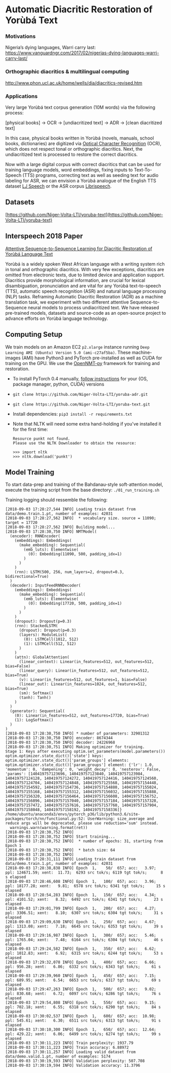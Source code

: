 # Automatic Diacritic Restoration of Yorùbá Text


### Motivations
Nigeria’s dying languages, Warri carry last:
https://www.vanguardngr.com/2017/02/nigerias-dying-languages-warri-carry-last/

### Orthographic diacritics & multilingual computing
http://www.phon.ucl.ac.uk/home/wells/dia/diacritics-revised.htm

### Applications

Very large Yorùbá text corpus generation (10M words) via the following process:
  
[physical books] → OCR → [undiacritized text] → ADR → [clean diacritized text]  

In this case, physical books written in Yorùbá (novels, manuals, school books, dictionaries) are digitized via [Optical Character Recognition](https://en.wikipedia.org/wiki/Optical_character_recognition) (OCR), which does not respect tonal or orthographic diacritics. Next, the undiacritized text is processed to restore the correct diacritics. 

Now with a large digital corpus with correct diacritics that can be used for training language models, word embeddings, fixing inputs to Text-To-Speech (TTS) programs, correcting text as well as seeding text for audio labeling for ASR, we can envision a Yorùbá analogue of the English TTS dataset [LJ Speech](https://keithito.com/LJ-Speech-Dataset/) or the ASR corpus [Librispeech](http://www.openslr.org/12/).

## Datasets
[https://github.com/Niger-Volta-LTI/yoruba-text](https://github.com/Niger-Volta-LTI/yoruba-text)

## Interspeech 2018 Paper
[Attentive Sequence-to-Sequence Learning for Diacritic Restoration of Yorùbá Language Text](https://arxiv.org/abs/1804.00832)

Yorùbá is a widely spoken West African language with a writing system rich in tonal and orthographic diacritics. With very few exceptions, diacritics are omitted from electronic texts, due to limited device and application support. Diacritics provide morphological information, are crucial for lexical disambiguation, pronunciation and are vital for any Yorùbá text-to-speech (TTS), automatic speech recognition (ASR) and natural language processing (NLP) tasks. Reframing Automatic Diacritic Restoration (ADR) as a machine translation task, we experiment with two different attentive Sequence-to-Sequence neural models to process undiacritized text. We have released pre-trained models, datasets and source-code as an open-source project to advance efforts on Yorùbá language technology.


## Computing Setup
We train models on an Amazon EC2 `p2.xlarge` instance running `Deep Learning AMI (Ubuntu) Version 5.0 (ami-c27af5ba)`. These machine-images (AMI) have Python3 and PyTorch pre-installed as well as CUDA for training on the GPU. We use the [OpenNMT-py](https://github.com/OpenNMT/OpenNMT-py) framework for training and restoration.  

* To install PyTorch 0.4 manually, [follow instructions](https://pytorch.org/) for your {OS, package manager, python, CUDA} versions

* `git clone https://github.com/Niger-Volta-LTI/yoruba-adr.git`
* `git clone https://github.com/Niger-Volta-LTI/yoruba-text.git`

* Install dependencies: `pip3 install -r requirements.txt`
* Note that NLTK will need some extra hand-holding if you've installed it for the first time: 

	``` 
	Resource punkt not found.
  	Please use the NLTK Downloader to obtain the resource:

  	>>> import nltk
  	>>> nltk.download('punkt')
	```

## Model Training
To start data-prep and training of the Bahdanau-style soft-attention model, execute the training script from the base directory: `./01_run_training.sh`

Training logging should ressemble the following:

```
[2018-09-03 17:28:27,544 INFO] Loading train dataset from data/demo.train.1.pt, number of examples: 42031
[2018-09-03 17:28:27,562 INFO]  * vocabulary size. source = 11090; target = 17720
[2018-09-03 17:28:27,562 INFO] Building model...
[2018-09-03 17:28:30,750 INFO] NMTModel(
  (encoder): RNNEncoder(
    (embeddings): Embeddings(
      (make_embedding): Sequential(
        (emb_luts): Elementwise(
          (0): Embedding(11090, 500, padding_idx=1)
        )
      )
    )
    (rnn): LSTM(500, 256, num_layers=2, dropout=0.3, bidirectional=True)
  )
  (decoder): InputFeedRNNDecoder(
    (embeddings): Embeddings(
      (make_embedding): Sequential(
        (emb_luts): Elementwise(
          (0): Embedding(17720, 500, padding_idx=1)
        )
      )
    )
    (dropout): Dropout(p=0.3)
    (rnn): StackedLSTM(
      (dropout): Dropout(p=0.3)
      (layers): ModuleList(
        (0): LSTMCell(1012, 512)
        (1): LSTMCell(512, 512)
      )
    )
    (attn): GlobalAttention(
      (linear_context): Linear(in_features=512, out_features=512, bias=False)
      (linear_query): Linear(in_features=512, out_features=512, bias=True)
      (v): Linear(in_features=512, out_features=1, bias=False)
      (linear_out): Linear(in_features=1024, out_features=512, bias=True)
      (sm): Softmax()
      (tanh): Tanh()
    )
  )
  (generator): Sequential(
    (0): Linear(in_features=512, out_features=17720, bias=True)
    (1): LogSoftmax()
  )
)
[2018-09-03 17:28:30,750 INFO] * number of parameters: 32901312
[2018-09-03 17:28:30,750 INFO] encoder: 8674344
[2018-09-03 17:28:30,750 INFO] decoder: 24226968
[2018-09-03 17:28:30,751 INFO] Making optimizer for training.
Stage 1: Keys after executing optim.set_parameters(model.parameters())
optim.optimizer.state_dict()['state'] keys: 
optim.optimizer.state_dict()['param_groups'] elements: 
optim.optimizer.state_dict()['param_groups'] element: {'lr': 1.0, 'momentum': 0, 'dampening': 0, 'weight_decay': 0, 'nesterov': False, 'params': [140419757123696, 140419757123840, 140419757123984, 140419757124128, 140419757124272, 140419757124416, 140419757124560, 140419757124704, 140419757124848, 140419757125568, 140419757154448, 140419757154592, 140419757154736, 140419757154880, 140419757155024, 140419757155168, 140419757155312, 140419757156032, 140419757155888, 140419757156320, 140419757156464, 140419757156608, 140419757156752, 140419757156896, 140419757157040, 140419757157184, 140419757157328, 140419757157472, 140419757157616, 140419757157760, 140419757157904, 140419757158048, 140419757158192, 140419757158336]}
/home/ubuntu/anaconda3/envs/pytorch_p36/lib/python3.6/site-packages/torch/nn/functional.py:52: UserWarning: size_average and reduce args will be deprecated, please use reduction='sum' instead.
  warnings.warn(warning.format(ret))
[2018-09-03 17:28:30,752 INFO] 
[2018-09-03 17:28:30,752 INFO] Start training...
[2018-09-03 17:28:30,752 INFO]  * number of epochs: 31, starting from Epoch 1
[2018-09-03 17:28:30,752 INFO]  * batch size: 64
[2018-09-03 17:28:30,752 INFO] 
[2018-09-03 17:28:31,111 INFO] Loading train dataset from data/demo.train.1.pt, number of examples: 42031
[2018-09-03 17:28:38,838 INFO] Epoch  1,    50/  657; acc:   3.97; ppl: 124671.59; xent:  11.73;  6293 src tok/s; 6119 tgt tok/s;      8 s elapsed
[2018-09-03 17:28:46,608 INFO] Epoch  1,   100/  657; acc:   3.96; ppl: 18177.28; xent:   9.81;  6578 src tok/s; 6341 tgt tok/s;     15 s elapsed
[2018-09-03 17:28:54,283 INFO] Epoch  1,   150/  657; acc:   4.34; ppl: 4101.52; xent:   8.32;  6492 src tok/s; 6341 tgt tok/s;     23 s elapsed
[2018-09-03 17:29:01,799 INFO] Epoch  1,   200/  657; acc:   4.27; ppl: 3306.51; xent:   8.10;  6307 src tok/s; 6304 tgt tok/s;     31 s elapsed
[2018-09-03 17:29:09,630 INFO] Epoch  1,   250/  657; acc:   4.67; ppl: 1313.08; xent:   7.18;  6645 src tok/s; 6353 tgt tok/s;     39 s elapsed
[2018-09-03 17:29:16,987 INFO] Epoch  1,   300/  657; acc:   5.46; ppl: 1765.04; xent:   7.48;  6164 src tok/s; 6304 tgt tok/s;     46 s elapsed
[2018-09-03 17:29:24,582 INFO] Epoch  1,   350/  657; acc:   6.62; ppl: 1012.83; xent:   6.92;  6315 src tok/s; 6244 tgt tok/s;     53 s elapsed
[2018-09-03 17:29:32,078 INFO] Epoch  1,   400/  657; acc:   6.66; ppl: 956.28; xent:   6.86;  6332 src tok/s; 6343 tgt tok/s;     61 s elapsed
[2018-09-03 17:29:39,960 INFO] Epoch  1,   450/  657; acc:   7.15; ppl: 689.95; xent:   6.54;  6653 src tok/s; 6317 tgt tok/s;     69 s elapsed
[2018-09-03 17:29:47,263 INFO] Epoch  1,   500/  657; acc:   9.02; ppl: 830.68; xent:   6.72;  6097 src tok/s; 6286 tgt tok/s;     76 s elapsed
[2018-09-03 17:29:54,808 INFO] Epoch  1,   550/  657; acc:   9.15; ppl: 702.18; xent:   6.55;  6318 src tok/s; 6290 tgt tok/s;     84 s elapsed
[2018-09-03 17:30:02,537 INFO] Epoch  1,   600/  657; acc:  10.98; ppl: 545.61; xent:   6.30;  6511 src tok/s; 6313 tgt tok/s;     91 s elapsed
[2018-09-03 17:30:10,300 INFO] Epoch  1,   650/  657; acc:  12.64; ppl: 429.22; xent:   6.06;  6499 src tok/s; 6274 tgt tok/s;     99 s elapsed
[2018-09-03 17:30:11,223 INFO] Train perplexity: 1937.79
[2018-09-03 17:30:11,223 INFO] Train accuracy: 6.88972
[2018-09-03 17:30:11,257 INFO] Loading valid dataset from data/demo.valid.1.pt, number of examples: 5174
[2018-09-03 17:30:19,593 INFO] Validation perplexity: 507.708
[2018-09-03 17:30:19,594 INFO] Validation accuracy: 11.3796
```


<!--## Performance

![alt text](https://github.com/Niger-Volta-LTI/yoruba-adr/blob/master/docs/Transformer_training_loss.png "WIP Transformer training loss")

![alt text](https://github.com/Niger-Volta-LTI/yoruba-adr/blob/master/docs/Transformer_training_accuracy.png "WIP Transformer training accuracy")-->
